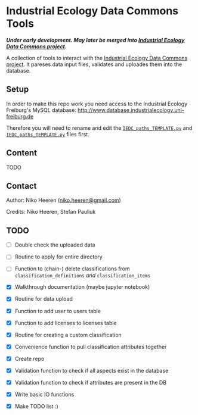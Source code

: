 # Industrial Ecology Data Commons Tools

***Under early development. May later be merged into [Industrial Ecology Data Commons project](https://github.com/IndEcol/IE_data_commons).***

A collection of tools to interact with the [Industrial Ecology Data Commons project](https://github.com/IndEcol/IE_data_commons). It pareses data input files, validates and uploades them into the database.

## Setup

In order to make this repo work you need access to the Industrial Ecology Freiburg's MySQL database: http://www.database.industrialecology.uni-freiburg.de

Therefore you will need to rename and edit the [`IEDC_paths_TEMPLATE.py`](IEDC_paths_TEMPLATE.py) and [`IEDC_paths_TEMPLATE.py`](IEDC_paths_TEMPLATE.py) files first.

## Content

TODO

## Contact

Author: Niko Heeren (niko.heeren@gmail.com)

Credits: Niko Heeren, Stefan Pauliuk


## TODO

- [ ] Double check the uploaded data
- [ ] Routine to apply for entire directory
- [ ] Function to (chain-) delete classifications from `classification_definitions` *and* `classification_items`

- [x] Walkthrough documentation (maybe jupyter notebook)
- [x] Routine for data upload
- [x] Function to add user to users table
- [x] Function to add licenses to licenses table
- [x] Routine for creating a custom classification
- [x] Convenience function to pull classification attributes together
- [x] Create repo
- [x] Validation function to check if all aspects exist in the database
- [x] Validation function to check if attributes are present in the DB
- [x] Write basic IO functions
- [x] Make TODO list :)
